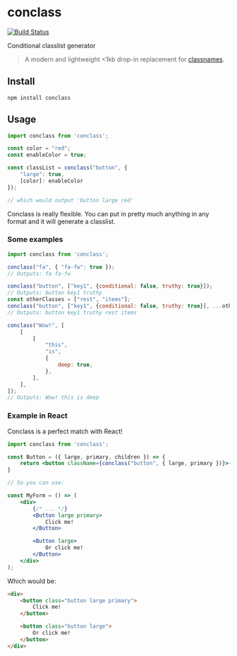 # conclass

[![Build Status](https://travis-ci.com/pataar/conclass.svg?branch=master)](https://travis-ci.com/pataar/conclass)

Conditional classlist generator
>A modern and lightweight <1kb drop-in replacement for [classnames](https://github.com/JedWatson/classnames).

## Install
```console
npm install conclass
```

## Usage
```javascript
import conclass from 'conclass';

const color = "red";
const enableColor = true;

const classList = conclass("button", {
	"large": true,
	[color]: enableColor
});

// which would output 'button large red'

```

Conclass is really flexible. You can put in pretty much anything in any format and it will generate a classlist.

### Some examples
```javascript
import conclass from 'conclass';

conclass("fa", { "fa-fw": true });
// Outputs: fa fa-fw

conclass("button", ["key1", {conditional: false, truthy: true}]);
// Outputs: button key1 truthy
const otherClasses = ["rest", "items"];
conclass("button", ["key1", {conditional: false, truthy: true}], ...otherClasses);
// Outputs: button key1 truthy rest items

conclass("Wow!", [
	[
		[
			"this",
			"is",
			{
				deep: true,
			},
		],
	],
]);
// Outputs: Wow! this is deep
```

### Example in React
Conclass is a perfect match with React!
```jsx
import conclass from 'conclass';

const Button = ({ large, primary, children }) => {
	return <button className={conclass("button", { large, primary })}>{children}</button>;
}

// So you can use:

const MyForm = () => (
	<div>
		{/* ... */}
		<Button large primary>
			Click me!
		</Button>

		<Button large>
			Or click me!
		</Button>
	</div>
);

```
Which would be:
```html
<div>
	<button class="button large primary">
		Click me!
	</button>

	<button class="button large">
		Or click me!
	</button>
</div>
```

